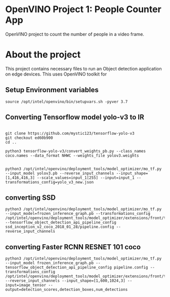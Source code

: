 # OpenVINO Project 1: People Counter App

OpenVINO project to count the number of people in a video frame.


# About the project

This project contains necessary files to run an Object detection application on edge devices. This uses OpenVINO toolkit for 


## Setup Environment variables


```
source /opt/intel/openvino/bin/setupvars.sh -pyver 3.7

```

## Converting Tensorflow model yolo-v3 to IR
```

git clone https://github.com/mystic123/tensorflow-yolo-v3
git checkout ed60b900
cd ..

python3 tensorflow-yolo-v3/convert_weights_pb.py --class_names coco.names --data_format NHWC --weights_file yolov3.weights


python3 /opt/intel/openvino/deployment_tools/model_optimizer/mo_tf.py --input_model yolov3.pb --reverse_input_channels --input_shape=[1,416,416,3] --scale_values=input_1[255] --input=input_1 --transformations_config=yolo_v3_new.json

```


## converting SSD

```
python3 /opt/intel/openvino/deployment_tools/model_optimizer/mo_tf.py --input_model=frozen_inference_graph.pb --transformations_config /opt/intel/openvino/deployment_tools/model_optimizer/extensions/front/tf/ssd_v2_support.json --tensorflow_object_detection_api_pipeline_config ssd_inception_v2_coco_2018_01_28/pipeline.config --reverse_input_channels

```

## converting Faster RCNN RESNET 101 coco

```
python3 /opt/intel/openvino/deployment_tools/model_optimizer/mo_tf.py --input_model frozen_inference_graph.pb --tensorflow_object_detection_api_pipeline_config pipeline.config --transformations_config /opt/intel/openvino/deployment_tools/model_optimizer/extensions/front/tf/faster_rcnn_support.json --reverse_input_channels --input_shape=[1,600,1024,3] --input=image_tensor --output=detection_scores,detection_boxes,num_detections

```